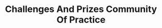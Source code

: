 ---
# This topic lives at
# https://digital.gov/topics/challenges-and-prizes-community-of-practice

# Topic Title
title: "Challenges And Prizes Community Of Practice"

# description — keep it short and clear
# summary: ""

# Weight
weight: 1

# For more information on managing topics,
# see https://github.com/GSA/digitalgov.gov/wiki/topics
---